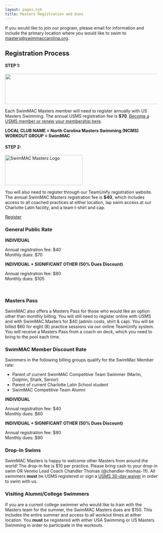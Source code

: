 ```yaml
---
layout: pages.njk
title: Masters Registration and Dues
---
```

<div class="callout warning" markdown="1">
<div class="bg-gray-100 p-6 my-6 text-center" markdown="1">

If you would like to join our program, please email for information and include the primary location where you would like to swim to <a href="mailto:cthomas@swimmaccarolina.org">masters@swimmaccarolina.org. </a>

</div>

</div>

<h2 class="separator-center">Registration Process</h2>

<div class="flex flex-wrap -mx-4" markdown="1">
<div class="w-full md:w-1/2 p-4" markdown="1">
<h4>STEP 1:</h4>
<p><img src="/static/USMS_Logo_Horz_tm.gif" alt="" width="532" height="100"></p>
<p>Each SwimMAC Masters member will need to register annually with US Masters Swimming. The annual USMS registration fee is <b>$70</b>. <a href="https://www.usms.org/reg/register.php">Become a USMS member or renew your membership here</a>.</p>
<p><b>LOCAL CLUB NAME = North Carolina Masters Swimming (NCMS)<br>
WORKOUT GROUP = SwimMAC</b></p>
</div>

<div class="w-full md:w-1/2 p-4" markdown="1">
<h4>STEP 2:</h4>
<p><img src="/static/SwimMAC-Masters-Horizontal-Logo.png" alt="SwimMAC Masters Logo" width="255" height="100"></p>
<p>You will also need to register through our TeamUnify registration website. The annual SwimMAC Masters registration fee is <b>$40</b>, which includes access to all coached practices at either location, lap swim access at our Charlotte Latin facility, and a team t-shirt and cap.</p>
<p><a class="button" href="https://www.gomotionapp.com/team/ncmac/page/team-registration?reg_id=81600" target="_blank" rel="noopener">Register</a></p>
</div>

<div class="w-full md:w-1/2 p-4" markdown="1">
<h3>General Public Rate</h3>
<p><strong>INDIVIDUAL</strong></p>
<p>Annual registration fee: $40<br>
Monthly dues: $70</p>
<p><strong>INDIVIDUAL + SIGNIFICANT OTHER (50% Dues Discount)</strong></p>
<p>Annual registration fee: $80<br>
Monthly dues: $105</p>
<br>

<h3>Masters Pass</h3>
<p>SwimMAC also offers a Masters Pass for those who would like an option other than monthly billing. You will still need to register online with USMS and with SwimMAC Masters for $40 (admin costs, shirt & cap). You will be billed $60 for eight (8) practice sessions via our online TeamUnify system. You will receive a Masters Pass from a coach on deck, which you need to bring to the pool each time.</p>
</div>

<div class="w-full md:w-1/2 p-4" markdown="1">
<h3>SwimMAC Member Discount Rate</h3>
<p>Swimmers in the following billing groups qualify for the SwimMac Member rate:</p>
<ul>
<li>Parent of current SwimMAC Competitive Team Swimmer (Marlin, Dolphin, Shark, Senior)</li>
<li>Parent of current Charlotte Latin School student</li>
<li>SwimMAC Competitive Team Alumni</li>
</ul>
<p><strong>INDIVIDUAL</strong></p>
<p>Annual registration fee: $40<br>
Monthly dues: $60</p>
<p><strong>INDIVIDUAL + SIGNIFICANT OTHER (50% Dues Discount)</strong></p>
<p>Annual registration fee: $80<br>
Monthly dues: $90</p>
</div>

<div class="w-full md:w-1/2 p-4" markdown="1">
<h3>Drop-In Swims</h3>
<p>SwimMAC Masters is happy to welcome other Masters from around the world! The drop-in fee is $10 per practice. Please bring cash to your drop-in swim OR Venmo Lead Coach Chandler Thomas (@chandler-thomas-11). All swimmers <strong>must</strong> be USMS registered or sign a <a href="https://www.usms.org/admin/lmschb/gto_reg_30daytryout_regform.pdf" target="_blank" rel="noopener">USMS 30-day waiver</a> in order to swim with us.</p>
</div>

<div class="w-full md:w-1/2 p-4" markdown="1">

<h3>Visiting Alumni/College Swimmers</h3>

<p>If you are a current college swimmer who would like to train with the Masters team for the summer, the SwimMAC Masters dues are $150. This includes the entire summer and access to all workout times at either location. You <strong>must</strong> be registered with either USA Swimming or US Masters Swimming in order to participate in the workouts.</p>

</div>
</div>